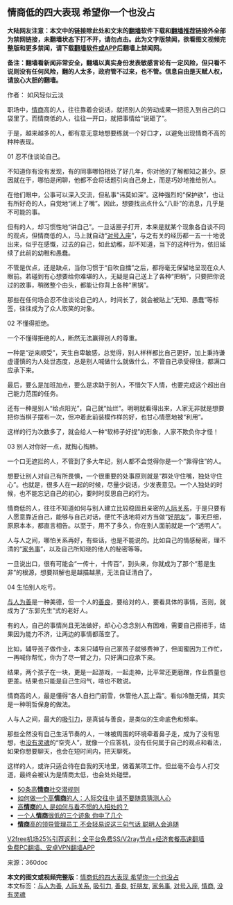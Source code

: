 <h2>情商低的四大表现 希望你一个也没占</h2> <p class="notice"><b>大陆网友注意：本文中的链接除此处和文末的<a href="https://github.com/bannedbook/fanqiang" >翻墙</a>软件下载和<a href="https://github.com/killgcd/justmysocks/blob/master/README.md">翻墙推荐</a>链接外全部为禁网链接，未翻墙状态下打不开，请勿点击。此为文字版禁闻，欲看图文视频完整版和更多禁闻，请下载<a href="https://github.com/bannedbook/fanqiang">翻墙软件或APP</a>后翻墙上禁闻网。</p><p>备注：翻墙看新闻非常安全，翻墙以真实身份发表敏感言论有一定风险，但只看不说则没有任何风险，翻的人太多，政府管不过来，也不管。信息自由是天赋人权，请放心大胆的翻墙。</b></p>  <div class="entry"> <p>作者： 如风轻似云淡</p> <p>职场中，<a href="https://www.bannedbook.org/bnews/tag/%e6%83%85%e5%95%86/" class="st_tag internal_tag" rel="tag" title="标签 情商 下的日志">情商</a>高的人，往往靠着会说话，就把别人的劳动成果一把揽入到自己的口袋里了。而情商低的人，往往一开口，就把事情给“说砸了”。</p> <p>于是，越来越多的人，都有意无意地想要练就一个好口才，以避免出现情商不高的种种表现。</p> <p>01&nbsp;忍不住谈论自己。</p> <p>不知道你有没有发现，有的同事哪怕相处了好几年，你对他的了解都知之甚少。原因就在于，哪怕是闲聊，他都不会将话题引向自己身上，而是巧妙地推给别人。</p> <p>在他们眼中，公事可以深入交流，但私事“讳莫如深”。这种强烈的“保护欲”，也让有所好奇的人，自觉地“闭上了嘴”。因此，想要找出点什么“八卦”的消息，几乎是不可能的事。</p> <p>但有的人，却习惯性地“讲自己”。一旦话匣子打开，本来是就某个现象各自谈不同的观点，但情商低的人，马上就自动“<a href="https://www.bannedbook.org/bnews/tag/%E5%AF%B9%E5%8F%B7%E5%85%A5%E5%BA%A7/" class="st_tag internal_tag" rel="tag" title="标签 对号入座 下的日志">对号入座</a>”，与之有关的经历都一五一十地说出来，似乎在感慨，过去的自己，如此幼稚，却不知道，当下的这种行为，依旧延续了此前的幼稚和愚蠢。</p>  <p>不管是优点，还是缺点，当你习惯于“自吹自擂”之后，都将毫无保留地呈现在众人眼前。若碰到有心想要给你难堪的人，无疑是自己送上了各种“把柄”，只要把你说过的故事，稍微整个由头，都能让你背上各种“黑锅”。</p> <p>那些在任何场合忍不住谈论自己的人，时间长了，就会被贴上“无知、愚蠢”等标签，往往成为了众人取笑的对象。</p> <p>02&nbsp;不懂得拒绝。</p> <p>一个不懂得拒绝的人，断然无法赢得别人的尊重。</p> <p>一种是“逆来顺受”，天生自卑敏感，总觉得，别人样样都比自己更好，加上秉持谦虚谨慎的为人处世态度，总是别人喊做什么就做什么，不管自己承受得住，都满口应承下来。</p> <p>最后，要么是加班加点，要么是求助于别人，不惜欠下人情，也要完成这个超出自己能力范围的任务。</p> <p>还有一种是别人“给点阳光”，自己就“灿烂”。明明就看得出来，人家无非就是想要把你当棋子摆布一次，但冲着此前装模作样的好，也甘心情愿地被“利用”。</p>  <p>这样的行为次数多了，就会给人一种“软柿子好捏”的形象，人家不欺负你才怪！</p> <p>03&nbsp;别人对你好一点，就掏心掏肺。</p> <p>一个口无遮拦的人，不管到了多大年纪，别人都不会觉得你是一个“靠得住”的人。</p> <p>想要让别人对自己有所畏惧，一个很重要的处事原则就是“群处守住嘴，独处守住心”。也就是，很多人在一起的时候，尽量少说话，少发表意见。一个人独处的时候，也不能忘记自己的初心，要时时反思自己的行为。</p> <p>情商低的人，往往不知道如何与别人建立比较稳固且亲密的<a href="https://www.bannedbook.org/bnews/tag/%E4%BA%BA%E9%99%85%E5%85%B3%E7%B3%BB/" class="st_tag internal_tag" rel="tag" title="标签 人际关系 下的日志">人际关系</a>，于是只要有人愿意靠近自己，能够与自己对话，便忙不迭地将对方当做“<a href="https://www.bannedbook.org/bnews/tag/%E5%A5%BD%E6%9C%8B%E5%8F%8B/" class="st_tag internal_tag" rel="tag" title="标签 好朋友 下的日志">好朋友</a>”，事无巨细，原原本本，都直言相告。以至于，用不了多久，你在别人面前就是一个“透明人”。</p> <p>人与人之间，哪怕关系再好，有些话，也是不能说的。比如自己的情感秘密，理不清的“<a href="https://www.bannedbook.org/bnews/tag/%E5%AE%B6%E5%8A%A1%E4%BA%8B/" class="st_tag internal_tag" rel="tag" title="标签 家务事 下的日志">家务事</a>”，以及自己所知晓的他人的秘密等等。</p> <p>一旦说出口，很有可能会“一传十，十传百”，到头来，你就成为了那个“惹是生非”的根源，想要辩解也是越描越黑，无法自证清白了。</p>  <p>04&nbsp;生怕别人吃亏。</p> <p><a href="https://www.bannedbook.org/bnews/tag/%E4%B8%8E%E4%BA%BA%E4%B8%BA%E5%96%84/" class="st_tag internal_tag" rel="tag" title="标签 与人为善 下的日志">与人为善</a>是一种美德，但一个人的<a href="https://www.bannedbook.org/bnews/tag/%E5%96%84%E8%89%AF/" class="st_tag internal_tag" rel="tag" title="标签 善良 下的日志">善良</a>，要给对的人，要看具体的事情，否则，就成为了“东郭先生”式的老好人。</p> <p>有的人，自己的事情尚且无法做好，却心心念念别人有困难，需要自己搭把手，结果因为能力不济，让两边的事情都落空了。</p> <p>比如，辅导孩子做作业，本来只辅导自己家孩子就够费神了，但闺蜜因为工作忙，一再喊你帮忙，你为了尽一臂之力，只好满口应承下来。</p> <p>结果，两个孩子在一块，更是一起游戏，一起走神，比平常还更磨蹭，作业质量也更差。结果也只能是自己生闷气，啥也不敢说。</p> <p>情商高的人，最是懂得“各人自扫门前雪，休管他人瓦上霜”。看似冷酷无情，其实是一种明哲保身的做法。</p> <p>人与人之间，最大的<a href="https://www.bannedbook.org/bnews/tag/%E5%90%B8%E5%BC%95%E5%8A%9B/" class="st_tag internal_tag" rel="tag" title="标签 吸引力 下的日志">吸引力</a>，是真诚与善良，是类似的生命底色和频率。</p>  <p>那些全然没有自己生活节奏的人，一味被周围的环境牵着鼻子走，成为了没有思想，也<a href="https://www.bannedbook.org/bnews/tag/%E6%B2%A1%E6%9C%89%E7%81%B5%E9%AD%82/" class="st_tag internal_tag" rel="tag" title="标签 没有灵魂 下的日志">没有灵魂</a>的“空壳人”，就像一个应答机，没有任何属于自己的观点和看法，如果你想要聊天，也会在短时间内，把天聊死。</p> <p>这样的人，或许只适合待在自我的天地里，做着某项工作。但丝毫不会与人打交道，最终会被认为是情商太低，也会处处碰壁。</p> <ul class='op-related-articles' title='相关阅读'> <li><a href='https://www.bannedbook.org/bnews/funmedia/20201218/1450221.html' target='_blank'>50条高<b>情商</b>社交潜规则</a></li> <li><a href='https://www.bannedbook.org/bnews/funmedia/20201217/1449442.html' target='_blank'>如何做一个高<b>情商</b>的人：人际交往中 请不要随意猜测人心</a></li> <li><a href='https://www.bannedbook.org/bnews/funmedia/20201212/1446251.html' target='_blank'>高<b>情商</b>的人 是如何与看不惯的人相处的？</a></li> <li><a href='https://www.bannedbook.org/bnews/lifebaike/20201210/1445293.html' target='_blank'>一个人<b>情商</b>很低的三个迹象 你中了几个</a></li> <li><a href='https://www.bannedbook.org/bnews/lifebaike/20201210/1445292.html' target='_blank'><b>情商</b>高的领导管理员工 不会轻易说这三句气话 聪明人会追随</a></li> </ul> <p class="texttj"> <a href="https://github.com/bannedbook/fanqiang/wiki/V2ray%E6%9C%BA%E5%9C%BA" target="_blank">V2free机场25%引荐返利：全平台免费SS/V2ray节点+经济套餐高速翻墙</a><br/> <a href="https://github.com/bannedbook/fanqiang/wiki/%E7%A6%81%E9%97%BB%E7%BD%91%E5%AE%89%E5%8D%93%E7%BF%BB%E5%A2%99%E6%96%B0%E9%97%BBAPP" target="_blank">免费PC翻墙、安卓VPN翻墙APP</a></p><p> 来源：360doc </p><a name='sharetosocial'></a>       <div><b>本文的图文或视频完整版</b>：<a href='https://www.bannedbook.org/bnews/lifebaike/20201223/1453419.html'>情商低的四大表现 希望你一个也没占</a></div>  </div><!--END ENTRY--> <div class="postfooter"> <div>本文标签：<a href="https://www.bannedbook.org/bnews/tag/%E4%B8%8E%E4%BA%BA%E4%B8%BA%E5%96%84/" rel="tag">与人为善</a>, <a href="https://www.bannedbook.org/bnews/tag/%E4%BA%BA%E9%99%85%E5%85%B3%E7%B3%BB/" rel="tag">人际关系</a>, <a href="https://www.bannedbook.org/bnews/tag/%E5%90%B8%E5%BC%95%E5%8A%9B/" rel="tag">吸引力</a>, <a href="https://www.bannedbook.org/bnews/tag/%E5%96%84%E8%89%AF/" rel="tag">善良</a>, <a href="https://www.bannedbook.org/bnews/tag/%E5%A5%BD%E6%9C%8B%E5%8F%8B/" rel="tag">好朋友</a>, <a href="https://www.bannedbook.org/bnews/tag/%E5%AE%B6%E5%8A%A1%E4%BA%8B/" rel="tag">家务事</a>, <a href="https://www.bannedbook.org/bnews/tag/%E5%AF%B9%E5%8F%B7%E5%85%A5%E5%BA%A7/" rel="tag">对号入座</a>, <a href="https://www.bannedbook.org/bnews/tag/%e6%83%85%e5%95%86/" rel="tag">情商</a>, <a href="https://www.bannedbook.org/bnews/tag/%E6%B2%A1%E6%9C%89%E7%81%B5%E9%AD%82/" rel="tag">没有灵魂</a></div>  </div><!--END POSTFOOTER--> 